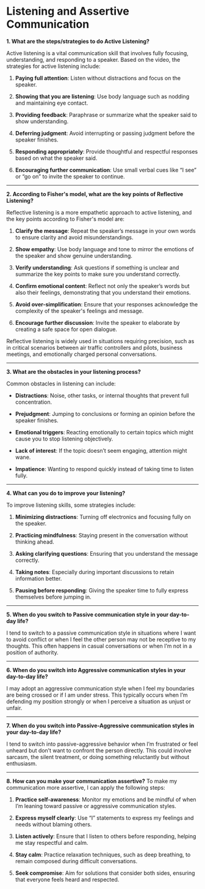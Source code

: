 # Listening and Assertive Communication

  
  

**1. What are the steps/strategies to do Active Listening?**

  

Active listening is a vital communication skill that involves fully focusing, understanding, and responding to a speaker. Based on the video, the strategies for active listening include:

  

1.  **Paying full attention**: Listen without distractions and focus on the speaker.

2.  **Showing that you are listening**: Use body language such as nodding and maintaining eye contact.

3.  **Providing feedback**: Paraphrase or summarize what the speaker said to show understanding.

4.  **Deferring judgment**: Avoid interrupting or passing judgment before the speaker finishes.

5.  **Responding appropriately**: Provide thoughtful and respectful responses based on what the speaker said.

6.  **Encouraging further communication**: Use small verbal cues like “I see” or “go on” to invite the speaker to continue.

  

---

  

**2. According to Fisher's model, what are the key points of Reflective Listening?**

  

Reflective listening is a more empathetic approach to active listening, and the key points according to Fisher's model are:

  

1.  **Clarify the message**: Repeat the speaker’s message in your own words to ensure clarity and avoid misunderstandings.

2.  **Show empathy**: Use body language and tone to mirror the emotions of the speaker and show genuine understanding.

3.  **Verify understanding**: Ask questions if something is unclear and summarize the key points to make sure you understand correctly.

4.  **Confirm emotional content**: Reflect not only the speaker’s words but also their feelings, demonstrating that you understand their emotions.

5.  **Avoid over-simplification**: Ensure that your responses acknowledge the complexity of the speaker's feelings and message.

6.  **Encourage further discussion**: Invite the speaker to elaborate by creating a safe space for open dialogue.

  

Reflective listening is widely used in situations requiring precision, such as in critical scenarios between air traffic controllers and pilots, business meetings, and emotionally charged personal conversations.

  

---

  

**3. What are the obstacles in your listening process?**

  

Common obstacles in listening can include:

-  **Distractions**: Noise, other tasks, or internal thoughts that prevent full concentration.

-  **Prejudgment**: Jumping to conclusions or forming an opinion before the speaker finishes.

-  **Emotional triggers**: Reacting emotionally to certain topics which might cause you to stop listening objectively.

-  **Lack of interest**: If the topic doesn’t seem engaging, attention might wane.

-  **Impatience**: Wanting to respond quickly instead of taking time to listen fully.

---  

**4. What can you do to improve your listening?**

  

To improve listening skills, some strategies include:

1.  **Minimizing distractions**: Turning off electronics and focusing fully on the speaker.

2.  **Practicing mindfulness**: Staying present in the conversation without thinking ahead.

3.  **Asking clarifying questions**: Ensuring that you understand the message correctly.

4.  **Taking notes**: Especially during important discussions to retain information better.

5.  **Pausing before responding**: Giving the speaker time to fully express themselves before jumping in.

  
---


**5. When do you switch to Passive communication style in your day-to-day life?**

I tend to switch to a passive communication style in situations where I want to avoid conflict or when I feel the other person may not be receptive to my thoughts. This often happens in casual conversations or when I’m not in a position of authority.


---


**6. When do you switch into Aggressive communication styles in your day-to-day life?**

I may adopt an aggressive communication style when I feel my boundaries are being crossed or if I am under stress. This typically occurs when I’m defending my position strongly or when I perceive a situation as unjust or unfair.

  
---

  
**7. When do you switch into Passive-Aggressive communication styles in your day-to-day life?**

I tend to switch into passive-aggressive behavior when I’m frustrated or feel unheard but don’t want to confront the person directly. This could involve sarcasm, the silent treatment, or doing something reluctantly but without enthusiasm.

  

---

  

**8. How can you make your communication assertive?**
To make my communication more assertive, I can apply the following steps:

  

1.  **Practice self-awareness**: Monitor my emotions and be mindful of when I’m leaning toward passive or aggressive communication styles.

2.  **Express myself clearly**: Use “I” statements to express my feelings and needs without blaming others.

3.  **Listen actively**: Ensure that I listen to others before responding, helping me stay respectful and calm.

4.  **Stay calm**: Practice relaxation techniques, such as deep breathing, to remain composed during difficult conversations.

5.  **Seek compromise**: Aim for solutions that consider both sides, ensuring that everyone feels heard and respected.